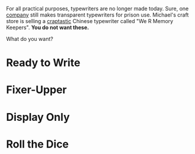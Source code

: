 <!-- TITLE: Buying a Typewriter -->
<!-- SUBTITLE: carefully find what you want -->

For all practical purposes, typewriters are no longer made today. Sure, one [company](http://www.swintec.com) still makes transparent typewriters for prison use. Michael's craft store is selling a [craptastic](http://xoverit.blogspot.com/2016/09/keeping-memories-with-typewriter.html) Chinese typewriter called "We R Memory Keepers". **You do not want these.**

What do you want?

# Ready to Write
# Fixer-Upper
# Display Only
# Roll the Dice